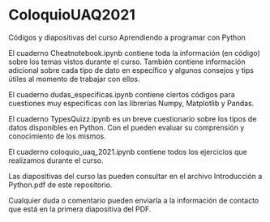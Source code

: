 # ColoquioUAQ2021
Códigos y diapositivas del curso Aprendiendo a programar con Python


El cuaderno Cheatnotebook.ipynb contiene toda la información (en código) sobre los temas vistos durante el curso. También contiene información adicional sobre cada tipo de dato en específico y algunos consejos y tips útiles al momento de trabajar con ellos.

El cuaderno dudas_especificas.ipynb contiene ciertos códigos para cuestiones muy especificas con las librerías Numpy, Matplotlib y Pandas.

El cuaderno TypesQuizz.ipynb es un breve cuestionario sobre los tipos de datos disponibles en Python. Con el pueden evaluar su comprensión y conocimiento de los mismos.

El cuaderno coloquio_uaq_2021.ipynb contiene todos los ejercicios que realizamos durante el curso.

Las diapositivas del curso las pueden consultar en el archivo Introducción a Python.pdf de este repositorio.

Cualquier duda o comentario pueden enviarla a la información de contacto que está en la primera diapositiva del PDF.
